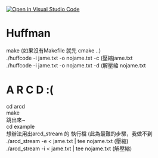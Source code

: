 [![Open in Visual Studio Code](https://classroom.github.com/assets/open-in-vscode-c66648af7eb3fe8bc4f294546bfd86ef473780cde1dea487d3c4ff354943c9ae.svg)](https://classroom.github.com/online_ide?assignment_repo_id=9701902&assignment_repo_type=AssignmentRepo)
# Huffman
 make (如果沒有Makefile 就先 cmake ..) </br>
./huffcode -i jame.txt -o nojame.txt -c (壓縮jame.txt </br>
./huffcode -i jame.txt -o nojame.txt -d (解壓縮 nojame.txt </br>

# A R C D :(
cd arcd</br>
make</br>
跳出來~</br>
cd example</br>
想辦法用出arcd_stream 的 執行檔 (此為最難的步驟，我做不到   </br>
./arcd_stream -e < jame.txt | tee nojame.txt (壓縮) </br>
./arcd_stream -i < jame.txt | tee nojame.txt (解壓縮) </br>
